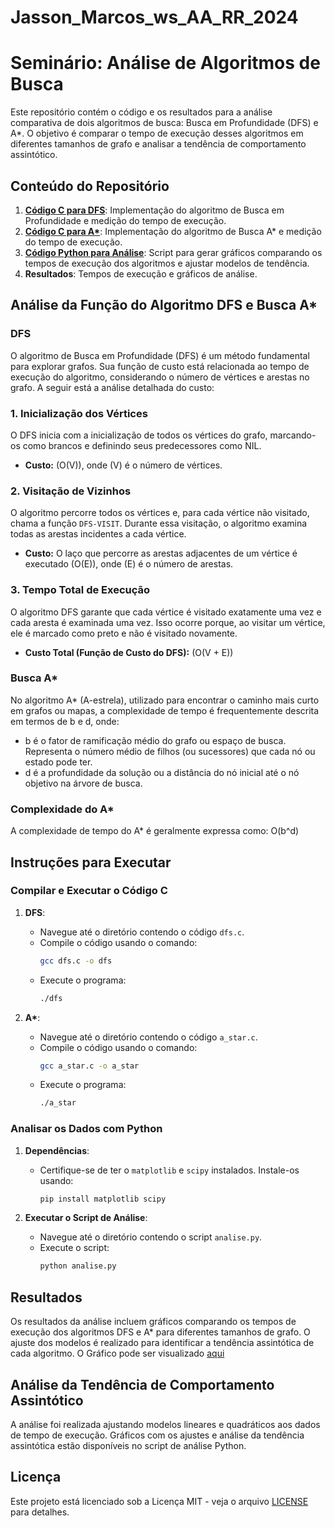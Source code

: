 # Jasson_Marcos_ws_AA_RR_2024
# Seminário: Análise de Algoritmos de Busca

Este repositório contém o código e os resultados para a análise comparativa de dois algoritmos de busca: Busca em Profundidade (DFS) e A*. O objetivo é comparar o tempo de execução desses algoritmos em diferentes tamanhos de grafo e analisar a tendência de comportamento assintótico.

## Conteúdo do Repositório

1. **[Código C para DFS](dfs.c)**: Implementação do algoritmo de Busca em Profundidade e medição do tempo de execução.
2. **[Código C para A\*](a_star.c)**: Implementação do algoritmo de Busca A* e medição do tempo de execução.
3. **[Código Python para Análise](analise.py)**: Script para gerar gráficos comparando os tempos de execução dos algoritmos e ajustar modelos de tendência.
4. **Resultados**: Tempos de execução e gráficos de análise.

## Análise da Função do Algoritmo DFS e Busca A*

### DFS
O algoritmo de Busca em Profundidade (DFS) é um método fundamental para explorar grafos. Sua função de custo está relacionada ao tempo de execução do algoritmo, considerando o número de vértices e arestas no grafo. A seguir está a análise detalhada do custo:

### 1. Inicialização dos Vértices
O DFS inicia com a inicialização de todos os vértices do grafo, marcando-os como brancos e definindo seus predecessores como NIL.
- **Custo:** \(O(V)\), onde \(V\) é o número de vértices.

### 2. Visitação de Vizinhos
O algoritmo percorre todos os vértices e, para cada vértice não visitado, chama a função `DFS-VISIT`. Durante essa visitação, o algoritmo examina todas as arestas incidentes a cada vértice.
- **Custo:** O laço que percorre as arestas adjacentes de um vértice é executado \(O(E)\), onde \(E\) é o número de arestas.

### 3. Tempo Total de Execução
O algoritmo DFS garante que cada vértice é visitado exatamente uma vez e cada aresta é examinada uma vez. Isso ocorre porque, ao visitar um vértice, ele é marcado como preto e não é visitado novamente.
- **Custo Total (Função de Custo do DFS):** \(O(V + E)\)

### Busca A*
No algoritmo A* (A-estrela), utilizado para encontrar o caminho mais curto em grafos ou mapas, a complexidade de tempo é frequentemente descrita em termos de b e d, onde:

- b é o fator de ramificação médio do grafo ou espaço de busca. Representa o número médio de filhos (ou sucessores) que cada nó ou estado pode ter.
- d é a profundidade da solução ou a distância do nó inicial até o nó objetivo na árvore de busca.

### Complexidade do A*

A complexidade de tempo do A* é geralmente expressa como: O(b^d)

## Instruções para Executar

### Compilar e Executar o Código C

1. **DFS**:
   - Navegue até o diretório contendo o código `dfs.c`.
   - Compile o código usando o comando:
     ```bash
     gcc dfs.c -o dfs
     ```
   - Execute o programa:
     ```bash
     ./dfs
     ```

2. **A\***:
   - Navegue até o diretório contendo o código `a_star.c`.
   - Compile o código usando o comando:
     ```bash
     gcc a_star.c -o a_star
     ```
   - Execute o programa:
     ```bash
     ./a_star
     ```

### Analisar os Dados com Python

1. **Dependências**:
   - Certifique-se de ter o `matplotlib` e `scipy` instalados. Instale-os usando:
     ```bash
     pip install matplotlib scipy
     ```

2. **Executar o Script de Análise**:
   - Navegue até o diretório contendo o script `analise.py`.
   - Execute o script:
     ```bash
     python analise.py
     ```

## Resultados

Os resultados da análise incluem gráficos comparando os tempos de execução dos algoritmos DFS e A* para diferentes tamanhos de grafo. O ajuste dos modelos é realizado para identificar a tendência assintótica de cada algoritmo.
O Gráfico pode ser visualizado [aqui](Grafico.png)

## Análise da Tendência de Comportamento Assintótico

A análise foi realizada ajustando modelos lineares e quadráticos aos dados de tempo de execução. Gráficos com os ajustes e análise da tendência assintótica estão disponíveis no script de análise Python.

## Licença

Este projeto está licenciado sob a Licença MIT - veja o arquivo [LICENSE](LICENSE) para detalhes.

